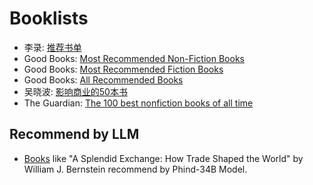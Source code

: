 # Booklists

 - 李录: [推荐书单](李录/Readme.md)
 - Good Books: [Most Recommended Non-Fiction Books](Good-Books/Non-Fiction.md)
 - Good Books: [Most Recommended Fiction Books](Good-Books/Fiction.md)
 - Good Books: [All Recommended Books](Good-Books/All-books.md)
 - 吴晓波: [影响商业的50本书](吴晓波/Readme.md)
 - The Guardian: [The 100 best nonfiction books of all time](The-Guardian/Readme.md)

## Recommend by LLM

 - [Books](Books_Like_A_Splendid_Exchange.md) like "A Splendid Exchange: How Trade Shaped the World" by William J. Bernstein recommend by Phind-34B Model.
